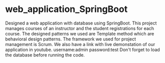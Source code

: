 # web_application_SpringBoot
Designed a web application with database using SpringBoot. This project manages courses of an instructor and the student registrations for each course. The designed patterns we used are Template method which are behavioral design patterns. The framework we used for project management is Scrum. We also have a link with live demonstation of our application in youtube.
username:admin
password:test
Don't forget to load the database before running the code.
